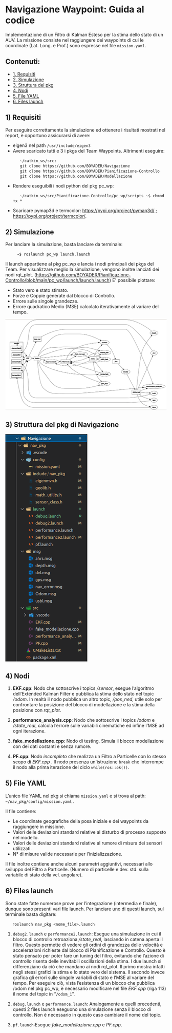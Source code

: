 # Navigazione Waypoint: Guida al codice
Implementazione di un Filtro di Kalman Esteso per la stima dello stato di un AUV.
La missione consiste nel raggiungere dei waypoints di cui le coordinate (Lat. Long. e Prof.) sono espresse nel file `mission.yaml`.

## Contenuti:
* [1. Requisiti](#1-requisiti)
* [2. Simulazione](#2-simulazione)
* [3. Struttura del pkg](#3-struttura-del-pkg-di-navigazione)
* [4. Nodi](#4-nodi)
* [5. File YAML](#5-file-yaml)
* [6. Files launch](#6-files-launch)

## 1) Requisiti
Per eseguire correttamente la simulazione ed ottenere i risultati mostrati nel report, è opportuno assicurarsi di avere:

- eigen3 nel path `/usr/include/eigen3`
- Avere scaricato tutti e 3 i pkgs del Team Waypoints. Altrimenti eseguire:
     ```
        ~/catkin_ws/src:
        git clone https://github.com/BOYADER/Navigazione
        git clone https://github.com/BOYADER/Pianificazione-Controllo
        git clone https://github.com/BOYADER/Modellazione 
     ```
- Rendere eseguibili i nodi python del pkg pc_wp:
     ```
        ~/catkin_ws/src/Pianificazione-Controllo/pc_wp/scripts ~$ chmod +x *
     ```  
- Scaricare pymap3d e termcolor:
  https://pypi.org/project/pymap3d/ ; https://pypi.org/project/termcolor/.

## 2) Simulazione
Per lanciare la simulazione, basta lanciare da terminale:
 ```
      ~$ roslaunch pc_wp launch.launch
 ```
Il launch appartiene al pkg pc_wp e lancia i nodi principali dei pkgs del Team. Per visualizzare meglio la simulazione, vengono inoltre lanciati dei nodi rqt_plot. 
(https://github.com/BOYADER/Pianificazione-Controllo/blob/main/pc_wp/launch/launch.launch)
E' possibile plottare:

- Stato vero e stato stimato.
- Forze e Coppie generate dal blocco di Controllo.
- Errore sulle singole grandezze.
- Errore quadratico Medio (MSE) calcolato iterativamente al variare del tempo.

![alt text](/docs/rqt_graph.PNG)

## 3) Struttura del pkg di Navigazione

![alt text](/docs/nav_pkg_screen.PNG)

## 4) Nodi

1. **EKF.cpp**: Nodo che sottoscrive i topics _/sensor_, esegue l’algoritmo
dell’Extended Kalman Filter e pubblica la stima dello stato nel topic _/odom_. In
realtà il nodo pubblica un altro topic, _/pos_ned_, utile solo per confrontare la
posizione del blocco di modellazione e la stima della posizione con _rqt_plot_.

2. **performance_analysis.cpp**: Nodo che sottoscrive i topics _/odom_ e _/state_real_,
calcola l’errore sulle variabili cinematiche ed infine l’MSE ad ogni iterazione.

3. **fake_modellazione.cpp**: Nodo di testing. Simula il blocco modellazione con dei dati costanti e senza rumore. 

4. **PF.cpp**: Nodo _incompleto_ che realizza un Filtro a Particelle con lo stesso scopo di _EKF.cpp_ . Il nodo presenza un'istruzione `break` che interrompe il nodo alla prima iterazione del ciclo `while(ros::ok())`.

## 5) File YAML
L’unico file YAML nel pkg si chiama `mission.yaml` e si trova al path:
`~/nav_pkg/config/mission.yaml` .

Il file contiene:
- Le coordinate geografiche della posa iniziale e dei waypoints da raggiungere
in missione.
- Valori delle deviazioni standard relative al disturbo di processo supposto nel
modello.
- Valori delle deviazioni standard relative al rumore di misura dei sensori
utilizzati.
- N° di misure valide necessarie per l’inizializzazione.

Il file inoltre contiene anche alcuni parametri aggiuntivi, necessari allo sviluppo del
Filtro a Particelle. (Numero di particelle e dev. std. sulla variabile di stato della vel. angolare).


## 6) Files launch
Sono state fatte numerose prove per l’integrazione (intermedia e finale), dunque
sono presenti vari file launch.
Per lanciare uno di questi launch, sul terminale basta digitare:

```
   roslaunch nav_pkg <nome_file>.launch
```  

1. `debug2.launch` e `performance2.launch`: Esegue una simulazione
in cui il blocco di controllo retroaziona _/state_real_, lasciando in catena aperta
il filtro. Questo permette di vedere gli ordini di grandezza delle velocità e
accelerazioni richieste dal blocco di Pianificazione e Controllo. Questo è stato
pensato per poter fare un tuning del filtro, evitando che l’azione di controllo
risenta delle inevitabili oscillazioni della stima. I due launch si differenziano da
ciò che mandano ai nodi rqt_plot. Il primo mostra infatti negli stessi grafici la
stima e lo stato vero del sistema. Il secondo invece grafica gli errori sulle
singole variabili di stato e l’MSE al variare del tempo.
Per eseguire ciò, vista l’esistenza di un blocco che pubblica /odom nel pkg
pc_wp, è necessario modificare nel file _EKF.cpp_ (riga 113) il nome del topic in
“`/odom_1`”.
     
2. `debug.launch` e `performance.launch`: Analogamente a quelli
precedenti, questi 2 files launch eseguono una simulazione senza il blocco di
controllo. Non è necessario in questo caso cambiare il nome del topic.

3. `pf.launch`:Esegue _fake_modellazione.cpp_ e _PF.cpp_.

